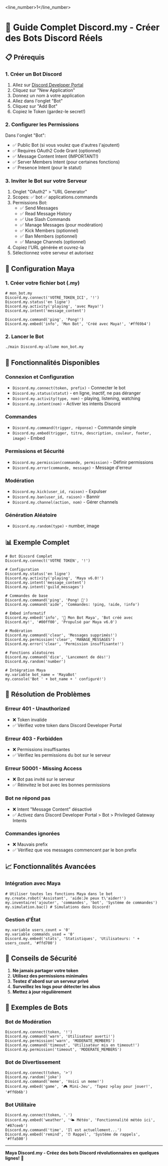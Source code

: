 
<line_number>1</line_number>
# 🤖 Guide Complet Discord.my - Créer des Bots Discord Réels

## 📋 Prérequis

### 1. Créer un Bot Discord
1. Allez sur [Discord Developer Portal](https://discord.com/developers/applications)
2. Cliquez sur "New Application"
3. Donnez un nom à votre application
4. Allez dans l'onglet "Bot" 
5. Cliquez sur "Add Bot"
6. Copiez le Token (gardez-le secret!)

### 2. Configurer les Permissions
Dans l'onglet "Bot":
- ✅ Public Bot (si vous voulez que d'autres l'ajoutent)
- ✅ Requires OAuth2 Code Grant (optionnel)
- ✅ Message Content Intent (IMPORTANT!)
- ✅ Server Members Intent (pour certaines fonctions)
- ✅ Presence Intent (pour le statut)

### 3. Inviter le Bot sur votre Serveur
1. Onglet "OAuth2" > "URL Generator"
2. Scopes: ✅ bot ✅ applications.commands
3. Permissions Bot: 
   - ✅ Send Messages
   - ✅ Read Message History
   - ✅ Use Slash Commands
   - ✅ Manage Messages (pour modération)
   - ✅ Kick Members (optionnel)
   - ✅ Ban Members (optionnel)
   - ✅ Manage Channels (optionnel)
4. Copiez l'URL générée et ouvrez-la
5. Sélectionnez votre serveur et autorisez

## 🚀 Configuration Maya

### 1. Créer votre fichier bot (.my)
```my
# mon_bot.my
Discord.my.connect('VOTRE_TOKEN_ICI', '!')
Discord.my.status('en ligne')
Discord.my.activity('playing', 'avec Maya!')
Discord.my.intent('message_content')

Discord.my.command('ping', 'Pong!')
Discord.my.embed('info', 'Mon Bot', 'Créé avec Maya!', '#ff69b4')
```

### 2. Lancer le Bot
```bash
./main Discord.my-allume mon_bot.my
```

## 🔧 Fonctionnalités Disponibles

### Connexion et Configuration
- `Discord.my.connect(token, prefix)` - Connecter le bot
- `Discord.my.status(statut)` - en ligne, inactif, ne pas déranger
- `Discord.my.activity(type, nom)` - playing, listening, watching
- `Discord.my.intent(nom)` - Activer les intents Discord

### Commandes
- `Discord.my.command(trigger, réponse)` - Commande simple
- `Discord.my.embed(trigger, titre, description, couleur, footer, image)` - Embed

### Permissions et Sécurité
- `Discord.my.permission(commande, permission)` - Définir permissions
- `Discord.my.error(commande, message)` - Message d'erreur

### Modération
- `Discord.my.kick(user_id, raison)` - Expulser
- `Discord.my.ban(user_id, raison)` - Bannir
- `Discord.my.channel(action, nom)` - Gérer channels

### Génération Aléatoire
- `Discord.my.random(type)` - number, image

## 📊 Exemple Complet

```my
# Bot Discord Complet
Discord.my.connect('VOTRE TOKEN', '!')

# Configuration
Discord.my.status('en ligne')
Discord.my.activity('playing', 'Maya v6.0!')
Discord.my.intent('message_content')
Discord.my.intent('guild_messages')

# Commandes de base
Discord.my.command('ping', 'Pong! 🏓')
Discord.my.command('aide', 'Commandes: !ping, !aide, !info')

# Embed informatif
Discord.my.embed('info', '🤖 Mon Bot Maya', 'Bot créé avec Discord.my!', '#00ff00', 'Propulsé par Maya v6.0')

# Modération
Discord.my.command('clear', 'Messages supprimés!')
Discord.my.permission('clear', 'MANAGE_MESSAGES')
Discord.my.error('clear', 'Permission insuffisante!')

# Fonctions aléatoires
Discord.my.command('dice', 'Lancement de dés!')
Discord.my.random('number')

# Intégration Maya
my.variable bot_name = 'MayaBot'
my.console('Bot ' + bot_name + ' configuré!')
```

## 🐛 Résolution de Problèmes

### Erreur 401 - Unauthorized
- ❌ Token invalide
- ✅ Vérifiez votre token dans Discord Developer Portal

### Erreur 403 - Forbidden  
- ❌ Permissions insuffisantes
- ✅ Vérifiez les permissions du bot sur le serveur

### Erreur 50001 - Missing Access
- ❌ Bot pas invité sur le serveur
- ✅ Réinvitez le bot avec les bonnes permissions

### Bot ne répond pas
- ❌ Intent "Message Content" désactivé
- ✅ Activez dans Discord Developer Portal > Bot > Privileged Gateway Intents

### Commandes ignorées
- ❌ Mauvais prefix
- ✅ Vérifiez que vos messages commencent par le bon prefix

## 📈 Fonctionnalités Avancées

### Intégration avec Maya
```my
# Utiliser toutes les fonctions Maya dans le bot
my.create.robot('Assistant', 'aide:Je peux t\'aider!')
my.inventaire('ajouter', 'commandes', 'bot', 'Système de commandes')
my.simulation.bac() # Simulations dans Discord!
```

### Gestion d'État
```my
my.variable users_count = '0'
my.variable commands_used = '0'
Discord.my.embed('stats', 'Statistiques', 'Utilisateurs: ' + users_count, '#ffd700')
```

## 🎯 Conseils de Sécurité

1. **Ne jamais partager votre token**
2. **Utilisez des permissions minimales**
3. **Testez d'abord sur un serveur privé**
4. **Surveillez les logs pour détecter les abus**
5. **Mettez à jour régulièrement**

## 🌟 Exemples de Bots

### Bot de Modération
```my
Discord.my.connect(token, '!')
Discord.my.command('warn', 'Utilisateur averti!')
Discord.my.permission('warn', 'MODERATE_MEMBERS')
Discord.my.command('timeout', 'Utilisateur mis en timeout!')
Discord.my.permission('timeout', 'MODERATE_MEMBERS')
```

### Bot de Divertissement
```my
Discord.my.connect(token, '>')
Discord.my.random('joke')
Discord.my.command('meme', 'Voici un meme!')
Discord.my.embed('game', '🎮 Mini-Jeu', 'Tapez >play pour jouer!', '#ff6b6b')
```

### Bot Utilitaire
```my
Discord.my.connect(token, '.')
Discord.my.embed('weather', '🌤️ Météo', 'Fonctionnalité météo ici', '#87ceeb')
Discord.my.command('time', 'Il est actuellement...')
Discord.my.embed('remind', '⏰ Rappel', 'Système de rappels', '#ffa500')
```

---

**Maya Discord.my - Créez des bots Discord révolutionnaires en quelques lignes!** 🚀
